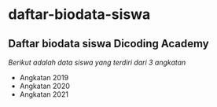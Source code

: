daftar-biodata-siswa
==
Daftar biodata siswa Dicoding Academy
--
*Berikut adalah data siswa yang terdiri dari 3 angkatan*
- Angkatan 2019
- Angkatan 2020
- Angkatan 2021


